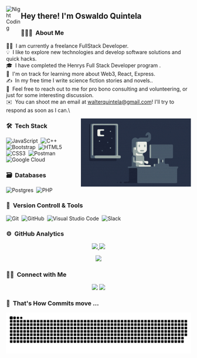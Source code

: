 
<img alt="Night Coding" src="./assets/Hand%20Wave.gif" width='40' align="left"/><h2 align="left">Hey there! I'm Oswaldo Quintela</h2>

<!-- ## 👋 &nbsp;Hey there! I'm Walter Oswaldo Quintela Huiza -->

### 👨🏻‍💻 &nbsp;About Me

👨‍💻 &nbsp;I am currently a freelance FullStack Developer.\
💡 &nbsp;I like to explore new technologies and develop software solutions and quick hacks.\
🎓 &nbsp;I have completed the Henrys Full Stack Developer program .\
🌱 &nbsp;I'm on track for learning more about Web3, React, Express.\
✍️ &nbsp;In my free time I write science fiction stories and novels..\
💬 &nbsp;Feel free to reach out to me for pro bono consulting and volunteering, or just for some interesting discussion.\
✉️ &nbsp;You can shoot me an email at walterquintela@gmail.com! I'll try to respond as soon as I can.\



<img alt="Night Coding" src="https://raw.githubusercontent.com/AVS1508/AVS1508/master/assets/Night-Coding.gif" align="right"/>

### 🛠 &nbsp;Tech Stack

![JavaScript](https://img.shields.io/badge/javascript-%23323330.svg?style=for-the-badge&logo=javascript&logoColor=%23F7DF1E)&nbsp;
![C++](https://img.shields.io/badge/c++-%2300599C.svg?style=for-the-badge&logo=c%2B%2B&logoColor=white)&nbsp;
![Bootstrap](https://img.shields.io/badge/bootstrap-%23563D7C.svg?style=for-the-badge&logo=bootstrap&logoColor=white)&nbsp;
![HTML5](https://img.shields.io/badge/html5-%23E34F26.svg?style=for-the-badge&logo=html5&logoColor=white)&nbsp;
![CSS3](https://img.shields.io/badge/css3-%231572B6.svg?style=for-the-badge&logo=css3&logoColor=white)&nbsp;
![Postman](https://img.shields.io/badge/Postman-FF6C37?style=for-the-badge&logo=postman&logoColor=white)&nbsp;
![Google Cloud](https://img.shields.io/badge/GoogleCloud-%234285F4.svg?style=for-the-badge&logo=google-cloud&logoColor=white)&nbsp;

### 🗃 &nbsp;Databases

![Postgres](https://img.shields.io/badge/postgres-%23316192.svg?style=for-the-badge&logo=postgresql&logoColor=white)&nbsp;
![PHP](https://images.app.goo.gl/vcLy72mkUUAaGY8i8)&nbsp;

### 🧰 &nbsp;Version Controll & Tools 

![Git](https://img.shields.io/badge/git-%23F05033.svg?style=for-the-badge&logo=git&logoColor=white)&nbsp;
![GitHub](https://img.shields.io/badge/github-%23121011.svg?style=for-the-badge&logo=github&logoColor=white)&nbsp;
![Visual Studio Code](https://img.shields.io/badge/Visual%20Studio%20Code-0078d7.svg?style=for-the-badge&logo=visual-studio-code&logoColor=white)&nbsp;
![Slack](https://img.shields.io/badge/Slack-4A154B?style=for-the-badge&logo=slack&logoColor=white)&nbsp;

### ⚙️ &nbsp;GitHub Analytics

<p align="center">
  <a href="https://github.com/woquintela">
    <img height="180em" src="https://github-readme-stats-eight-theta.vercel.app/api?username=woquintela&show_icons=true&theme=algolia&include_all_commits=true&count_private=true"/>
  </a>
  <a href="https://github.com/woquintela">
    <img height="180em" src="https://github-readme-stats-eight-theta.vercel.app/api/top-langs/?username=woquintela&layout=compact&langs_count=8&theme=algolia"/>
  </a>
</p>

<p align="center">
  <img height="180em" src="https://github-readme-streak-stats.herokuapp.com/?user=woquintela&theme=dark&hide_border=true"/>
</p>

### 🤝🏻 &nbsp;Connect with Me

<p align="center">
<a href="https://www.linkedin.com/in/walter-oswaldo-quintela-huiza-4a05a996/"><img height="180em" src="https://img.freepik.com/fotos-premium/chiang-rai-tailandia-13-marzo-2023-icono-logotipo-linkedin-3d-aislado-sobre-fondo-blanco_640106-897.jpg"/></a>
<a href="mailto:walterquintela@gmail.com"><img height="180em" src="[https://images.app.goo.gl/v2ypf6RcR6S4y5HD6](https://cdn4.iconfinder.com/data/icons/social-media-logos-6/512/112-gmail_email_mail-512.png)"/></a>
</p>

### 🐍 &nbsp;That's How Commits move ...

<div align="center">
  <a href="https://github.com/woquintela/">
  <img src="https://github.com/1999AZZAR/1999AZZAR/blob/readme/resources/img/grid-snake.svg"
       alt="snake" /></a>
</div>
